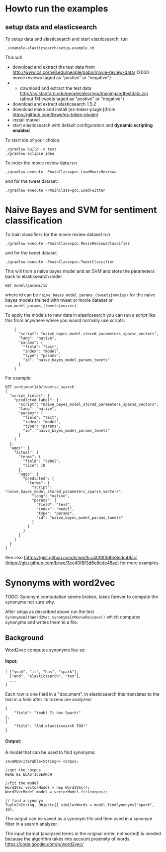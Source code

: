 # Howto run the examples

## setup data and elasticsearch

To setup data and elasticsearch and start elasticsearch, run 

```
./example-elasticsearch/setup-example.sh
```

This will 

- download and extract the test data from http://www.cs.cornell.edu/people/pabo/movie-review-data/ (2000 movie reviews taged as "postive" or "negative")
- - download and extract the test data http://cs.stanford.edu/people/alecmgo/trainingandtestdata.zip (about 1M tweets taged as "postive" or "negative")
- download and extract elasticsearch 1.5.2
- download make and install [es-token-plugin](from https://github.com/brwe/es-token-plugin)
- install marvel
- start elasticsearch with default configuration and __dynamic scripting enabled__


To start ide of your choice:

```
./gradlew build -x test
./gradlew eclipse idea
```


To index the movie review data run 

```
./gradlew execute -PmainClass=poc.LoadMovieReviews
```

and for the tweet dataset:

```
./gradlew execute -PmainClass=poc.LoadTwitter
```


# Naive Bayes and SVM for sentiment classification

To train classifiers for the movie review dataset run
 
```
./gradlew execute -PmainClass=poc.MovieReviewsClassifier

```

and for the tweet dataset

 
```
./gradlew execute -PmainClass=poc.TweetClassifier

```

This will train a naive bayes model and an SVM and store the parameters back to elasticsearch under

```
GET model/params/id
```
where id can be `naive_bayes_model_params_(tweets|movies)` for the naive bayes models trained with tweet or movie dataset or `svm_model_params_(tweets|movies)`.

To apply the models to new data in elasticsearch you can run a script like this from anywhere where you would normally use scripts:

```
    {
      "script": "naive_bayes_model_stored_parameters_sparse_vectors",
      "lang": "native",
      "params": {
        "field": "text",
        "index": "model",
        "type": "params",
        "id": "naive_bayes_model_params_tweets"
      }
    }
```
For example:

```
GET sentiment140/tweets/_search
{
  "script_fields": {
    "predicted_label": {
      "script": "naive_bayes_model_stored_parameters_sparse_vectors",
      "lang": "native",
      "params": {
        "field": "text",
        "index": "model",
        "type": "params",
        "id": "naive_bayes_model_params_tweets"
      }
    }
  },
  "aggs": {
    "actual": {
      "terms": {
        "field": "label",
        "size": 10
      },
      "aggs": {
        "predicted": {
          "terms": {
            "script": "naive_bayes_model_stored_parameters_sparse_vectors",
            "lang": "native",
            "params": {
              "field": "text",
              "index": "model",
              "type": "params",
              "id": "naive_bayes_model_params_tweets"
            }
          }
        }
      }
    }
  }
}
```



See also [https://gist.github.com/brwe/3cc40f8f3d6e8edc48ac](https://gist.github.com/brwe/3cc40f8f3d6e8edc48ac) for more examples.

 
# Synonyms with word2vec

TODO: Synonym computation seems broken, takes forever to compute the synonyms not sure why.

After setup as described above run the test `SynonymsWithWord2Vec.synonymsInMovieReviews()` which computes synonyms and writes them to a file. 

## Background

Word2vec computes synonyms like so:

#### Input: 

```
[ ["yeah", "it", "has", "spark"],
  ["and", "elasticsearch", "too"],
  ...
]
```

Each row is one field in a "document".
In elasticsearch this translates to the text in a field after its tokens are analyzed:

```
{
	"field": "Yeah! It has Spark!"
},
{
	"field": "And elasticsearch TOO!"
}
```

#### Output:

A model that can be used to find synonyms:

```
JavaRDD<Iterable<String>> corpus;

//get the corpus
HERE BE ELASTICSEARCH

//fit the model
Word2Vec vectorModel = new Word2Vec();
Word2VecModel model = vectorModel.fit(corpus);

// find a synonym
Tuple2<String, Object>[] similarWords = model.findSynonyms("spark", 10);
```

The output can be saved as a synonym file and then used in a synonym filter in a search analyzer.


The input format (analyzed terms in the original order, not sorted) is needed because the algorithm takes into account proximity of words. 
https://code.google.com/p/word2vec/








